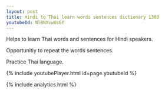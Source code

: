```yaml
---
layout: post
title: Hindi to Thai learn words sentences dictionary 1303 
youtubeId: NlBNXvwUs6Y
---
```

 
 
Helps to learn Thai words and sentences for Hindi speakers.

Opportunitiy to repeat the words sentences. 

Practice Thai language. 
 
{% include youtubePlayer.html id=page.youtubeId %}
 
 
{% include analytics.html %}
